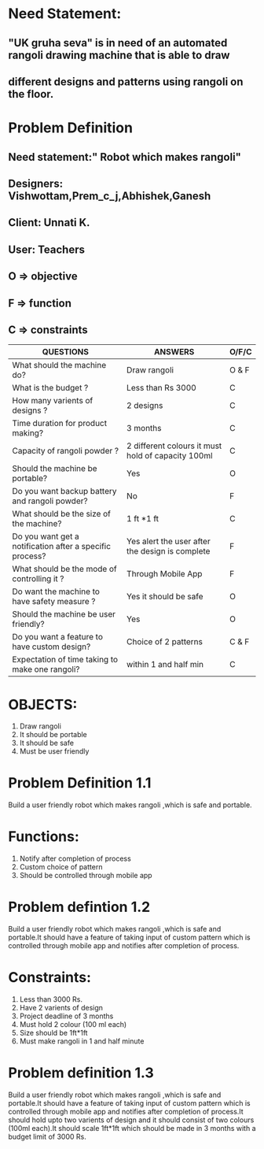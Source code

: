 # Need Statement:
## "UK gruha seva" is in need of an automated rangoli drawing machine that is able to draw
## different designs and patterns using rangoli on the floor.

# Problem Definition
## Need statement:" Robot which makes rangoli"
## Designers: Vishwottam,Prem_c_j,Abhishek,Ganesh
## Client: Unnati K.
## User: Teachers


## O => objective
## F => function
## C => constraints


|QUESTIONS|ANSWERS|O/F/C|
|---------|-------|-----|
|What should the machine do?|Draw rangoli|O & F|
|What is the budget ?|Less than Rs 3000|C|
|How many varients of designs ?|2 designs|C|
|Time duration for product making?|3 months|C|
|Capacity of rangoli powder ?|2 different colours it must hold of capacity 100ml|C|
|Should the machine be portable?|Yes|O|
|Do you want backup battery and rangoli powder?|No|F|
|What should be the size of the machine?|1 ft *1 ft|C|
|Do you want get a notification after a specific process?|Yes alert the user after the design is complete|F|
|What should be the mode of controlling it ?|Through Mobile App|F|
|Do want the machine to have safety measure ?|Yes it should be safe|O|
|Should the machine be user friendly?|Yes|O|
|Do you want a feature to have custom design?|Choice of 2 patterns|C & F|
|Expectation of time taking to make one rangoli?|within 1 and half min|C|



# OBJECTS:
1. Draw rangoli
2. It should be portable
3. It should be safe
4. Must be user friendly


# Problem Definition 1.1
Build a user friendly robot which makes rangoli ,which is safe and portable.


# Functions:
1. Notify after completion of process
2. Custom choice of pattern
3. Should be controlled through mobile app


# Problem defintion 1.2
Build a user friendly robot which makes rangoli ,which is safe and portable.It should have a feature of taking input of custom pattern which is controlled through mobile app and notifies after completion of process.


# Constraints:
1. Less than 3000 Rs.
2. Have 2 varients of design
3. Project deadline of 3 months
4. Must hold 2 colour (100 ml each)
5. Size should be 1ft*1ft
6. Must make rangoli in 1 and half minute

# Problem definition 1.3
Build a user friendly robot which makes rangoli ,which is safe and portable.It should have a feature of taking input of custom pattern which is controlled through mobile app and notifies after completion of process.It should hold upto two varients of design and it should consist of two colours (100ml each).It should scale 1ft*1ft which should be made in 3 months with a budget limit of 3000 Rs.






